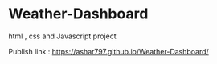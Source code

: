 # Weather-Dashboard
html , css and Javascript project

Publish link : https://ashar797.github.io/Weather-Dashboard/
